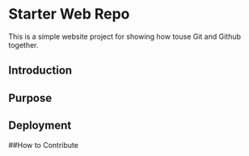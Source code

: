 # Starter Web Repo

This is a simple website project for showing how touse Git and Github together.

## Introduction

## Purpose

## Deployment

##How to Contribute
